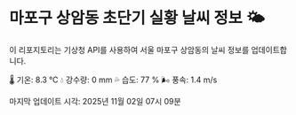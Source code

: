 
# 마포구 상암동 초단기 실황 날씨 정보 🌤️

이 리포지토리는 기상청 API를 사용하여 서울 마포구 상암동의 날씨 정보를 업데이트합니다. 

🌡️ 기온: 8.3 ℃
💧 강수량: 0 mm
💦 습도: 77 %
🌬️ 풍속: 1.4 m/s

마지막 업데이트 시각: 2025년 11월 02일 07시 09분    
